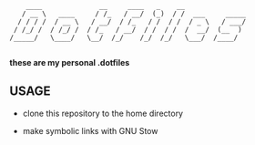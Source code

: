 
```
    ____              __     ____   _    __               
   / __ \   ____     / /_   / __/  (_)  / /  ___     _____
  / / / /  / __ \   / __/  / /_   / /  / /  / _ \   / ___/
 / /_/ /  / /_/ /  / /_   / __/  / /  / /  /  __/  (__  ) 
/_____/   \____/   \__/  /_/    /_/  /_/   \___/  /____/  
                                                          
```

__these are my personal .dotfiles__

USAGE
---

+ clone this repository to the home directory

+ make symbolic links with GNU Stow




